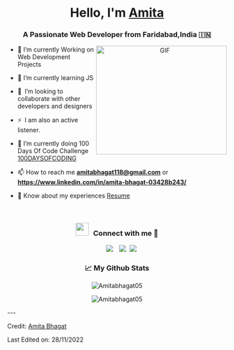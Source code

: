 <h1 align="center">Hello, I'm <a href="https://github.com/Amitabhagat05" target="blank">
Amita</a></h1>
<h3 align="center">A Passionate Web Developer from Faridabad,India &#127470;&#127475</h3>





<a target="_blank" align="center">
  <img align="right" top="200" height="250" width="300" alt="GIF" src="https://media.giphy.com/media/SWoSkN6DxTszqIKEqv/giphy.gif">
</a>

- 🔭 I’m currently Working on Web Development Projects
- 🌱 I’m currently learning JS
- 👯 I’m looking to collaborate with other developers and designers 
- ⚡ I am also an active listener. 
- 🌱 I’m currently doing 100 Days Of Code Challenge <a href="https://github.com/Amitabhagat05/100DAYSFORCODING" target="blank">100DAYSOFCODING</a>


- 📫 How to reach me **amitabhagat118@gmail.com** or **https://www.linkedin.com/in/amita-bhagat-03428b243/**

- 📄 Know about my experiences <a href="" target="blank">Resume</a>
<br/>
<h3 align="center" > <img src="https://media.giphy.com/media/iY8CRBdQXODJSCERIr/giphy.gif" width="30" height="30" style="margin-right: 10px;">Connect with me 🤝 </h3>

<p align="center">

 <div align="center"  class="icons-social" style="margin-left: 10px;">
        <a style="margin-left: 10px;"  target="_blank" href="https://www.linkedin.com/in/amita-bhagat-03428b243/">
			<img src="https://img.icons8.com/doodle/40/000000/linkedin--v2.png"></a>
        <a style="margin-left: 10px;" target="_blank" href="https://github.com/Amitabhagat05">
		<img src="https://img.icons8.com/doodle/40/000000/github--v1.png"></a>
		<a style="margin-left: 5px;" target="_blank" href="">
					<img src="https://img.icons8.com/plasticine/0.5x/resume.png" ></a>
      </div>

</p>
<h3 align="center">📈 My Github Stats</h3>

<p align="center"> <img src="https://github-readme-stats.vercel.app/api?username=Amitabhagat05&show_icons=true&theme=gotham" alt="Amitabhagat05" />
<p align="center"><img align="center" src="https://github-readme-streak-stats.herokuapp.com/?user=Amitabhagat05" alt="Amitabhagat05" /></p>
---

Credit: [Amita Bhagat](https://github.com/Amitabhagat05)

Last Edited on: 28/11/2022
